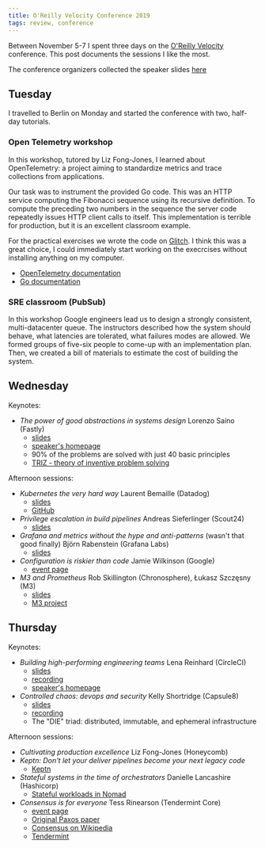 ```yaml
---
title: O'Reilly Velocity Conference 2019
tags: review, conference
---
```


Between November 5-7 I spent three days on the [O'Reilly Velocity] conference.
This post documents the sessions I like the most.

The conference organizers collected the speaker slides
[here](https://conferences.oreilly.com/velocity/vl-eu/public/schedule/proceedings)

## Tuesday

I travelled to Berlin on Monday and started the conference with two, half-day
tutorials.

### Open Telemetry workshop

In this workshop, tutored by Liz Fong-Jones, I learned about OpenTelemetry: a project aiming to standardize metrics and trace collections from applications.

Our task was to instrument the provided Go code.  This was an HTTP service
computing the Fibonacci sequence using its recursive definition.  To compute
the preceding two numbers in the sequence the server code repeatedly issues
HTTP client calls to itself.  This implementation is terrible for production,
but it is an excellent classroom example.

For the practical exercises we wrote the code on [Glitch](https://glitch.com).
I think this was a great choice, I could immediately start working on the
execrcises without installing anything on my computer.

* [OpenTelemetry documentation](https://opentelemetry.io/docs/)
* [Go documentation](https://godoc.org/go.opentelemetry.io/otel)


### SRE classroom (PubSub)

In this workshop Google engineers lead us to design a strongly consistent,
multi-datacenter queue.  The instructors described how the system should
behave, what latencies are tolerated, what failures modes are allowed.  We
formed groups of five-six people to come-up with an implementation plan.  Then,
we created a bill of materials to estimate the cost of building the system.

## Wednesday

Keynotes:

* _The power of good abstractions in systems design_ Lorenzo Saino (Fastly)
    - [slides](https://lorenzosaino.github.io/talks/keynote-velocityeu19.pdf)
    - [speaker's homepage](https://lorenzosaino.github.io)
    - 90% of the problems are solved with just 40 basic principles
    - [TRIZ - theory of inventive problem solving](https://en.wikipedia.org/wiki/TRIZ)

Afternoon sessions:

* _Kubernetes the very hard way_ Laurent Bemaille (Datadog)
    - [slides](https://www.slideshare.net/lbernail/kubernetes-the-very-hard-way-velocity-berlin-2019)
    - [GitHub](https://github.com/lbernail)
* _Privilege escalation in build pipelines_ Andreas Sieferlinger (Scout24)
    - [slides](https://speakerdeck.com/andreassieferlinger/the-deputy-shot-the-sheriff-privilege-escalation-in-build-pipelines)
* _Grafana and metrics without the hype and anti-patterns_ (wasn't that good finally) Björn Rabenstein (Grafana Labs)
    - [slides](https://cdn.oreillystatic.com/en/assets/1/event/302/What%20remains%20of%20dashboards%20and%20metrics%20without%20the%20hype%20and%20anti-patterns%20Presentation.pdf)
* _Configuration is riskier than code_ Jamie Wilkinson (Google)
    - [event page](https://conferences.oreilly.com/velocity/vl-eu/public/schedule/detail/78800)
* _M3 and Prometheus_  Rob Skillington (Chronosphere), Łukasz Szczęsny (M3)
    - [slides](https://cdn.oreillystatic.com/en/assets/1/event/302/M3%20and%20Prometheus_%20Monitoring%20at%20planet%20scale%20for%20everyone%20Presentation.pdf)
    - [M3 project](https://www.m3db.io/)

## Thursday

Keynotes:

* _Building high-performing engineering teams_ Lena Reinhard (CircleCI)
    - [slides](https://cdn.oreillystatic.com/en/assets/1/event/302/Building%20high-performing%20engineering%20teams%2C%201%20pixel%20at%20a%20time%20Presentation.pdf)
    - [recording](https://www.oreilly.com/radar/building-high-performing-engineering-teams-one-pixel-at-a-time/)
    - [speaker's homepage](http://lenareinhard.com/)
* _Controlled chaos: devops and security_ Kelly Shortridge (Capsule8)
    - [slides](https://cdn.oreillystatic.com/en/assets/1/event/302/Controlled%20chaos_%20The%20inevitable%20marriage%20of%20DevOps%20and%20security%20Presentation.pdf)
    - [recording](https://www.oreilly.com/radar/controlled-chaos-the-inevitable-marriage-of-devops-and-security)
    - The "DIE" triad: distributed, immutable, and ephemeral infrastructure

Afternoon sessions:

* _Cultivating production excellence_ Liz Fong-Jones (Honeycomb)
* _Keptn: Don't let your deliver pipelines become your next legacy code_
    - [Keptn](https://keptn.sh/)
* _Stateful systems in the time of orchestrators_ Danielle Lancashire (Hashicorp)
    - [Stateful workloads in Nomad](https://www.nomadproject.io/guides/stateful-workloads/stateful-workloads.html)
* _Consensus is for everyone_ Tess Rinearson (Tendermint Core)
    - [event page](https://conferences.oreilly.com/velocity/vl-eu/public/schedule/detail/78516)
    - [Original Paxos paper](https://lamport.azurewebsites.net/pubs/pubs.html#lamport-paxos)
    - [Consensus on Wikipedia](https://en.wikipedia.org/wiki/Consensus_(computer_science))
    - [Tendermint](https://tendermint.com)

[O'Reilly Velocity]: https://conferences.oreilly.com/velocity/vl-eu
